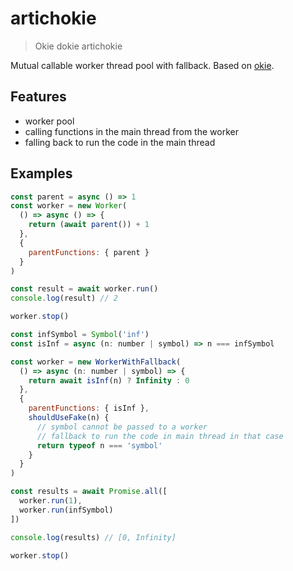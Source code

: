 # artichokie

> Okie dokie artichokie

Mutual callable worker thread pool with fallback. Based on [okie](https://github.com/yyx990803/okie).

## Features

- worker pool
- calling functions in the main thread from the worker
- falling back to run the code in the main thread

## Examples
```js
const parent = async () => 1
const worker = new Worker(
  () => async () => {
    return (await parent()) + 1
  },
  {
    parentFunctions: { parent }
  }
)

const result = await worker.run()
console.log(result) // 2

worker.stop()
```

```js
const infSymbol = Symbol('inf')
const isInf = async (n: number | symbol) => n === infSymbol

const worker = new WorkerWithFallback(
  () => async (n: number | symbol) => {
    return await isInf(n) ? Infinity : 0
  },
  {
    parentFunctions: { isInf },
    shouldUseFake(n) {
      // symbol cannot be passed to a worker
      // fallback to run the code in main thread in that case
      return typeof n === 'symbol'
    }
  }
)

const results = await Promise.all([
  worker.run(1),
  worker.run(infSymbol)
])

console.log(results) // [0, Infinity]

worker.stop()
```
